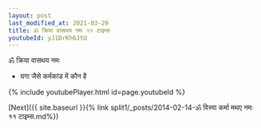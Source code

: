 ```yaml
---
layout: post
last_modified_at: 2021-03-29
title: ॐ क्रिया वासथय नमः ११ टाइम्स
youtubeId: yJ1DrKh6JtU
---
```

 
 
 ॐ क्रिया वासथय नमः  
 
 -  यगा जैसे कर्मकांड में कौन है 
 
  
 
  
 
 
 
 
 
 


{% include youtubePlayer.html id=page.youtubeId %}
 
[Next]({{ site.baseurl }}{% link  split1/_posts/2014-02-14-ॐ विस्वा कर्मा मथए नमः ११ टाइम्स.md%})
 
